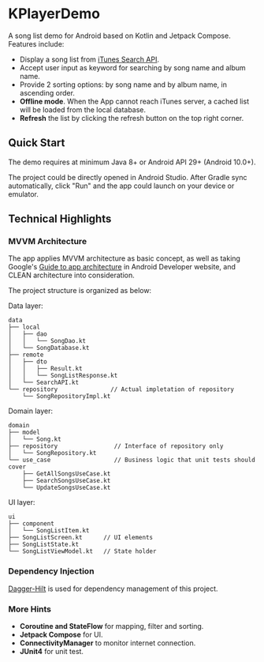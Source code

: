 # KPlayerDemo

A song list demo for Android based on Kotlin and Jetpack Compose. Features include:
- Display a song list from [iTunes Search API](https://itunes.apple.com/search?term=Talyor+Swift&limit=200&media=music).
- Accept user input as keyword for searching by song name and album name.
- Provide 2 sorting options: by song name and by album name, in ascending order.
- **Offline mode**. When the App cannot reach iTunes server, a cached list will be loaded from the local database.
- **Refresh** the list by clicking the refresh button on the top right corner.

## Quick Start
The demo requires at minimum Java 8+ or Android API 29+ (Android 10.0+).

The project could be directly opened in Android Studio. After Gradle sync automatically, click "Run" and the app could launch on your device or emulator.

## Technical Highlights
### MVVM Architecture
The app applies MVVM architecture as basic concept, as well as taking Google's [Guide to app architecture](https://developer.android.com/topic/architecture) in Android Developer website, and CLEAN architecture into consideration.

The project structure is organized as below:

Data layer:
```
data
├── local
│   ├── dao
│   │   └── SongDao.kt
│   └── SongDatabase.kt
├── remote
│   ├── dto
│   │   ├── Result.kt
│   │   └── SongListResponse.kt
│   └── SearchAPI.kt
└── repository               // Actual impletation of repository
    └── SongRepositoryImpl.kt
```
Domain layer:
```
domain
├── model
│   └── Song.kt
├── repository                // Interface of repository only
│   └── SongRepository.kt
└── use_case                  // Business logic that unit tests should cover
    ├── GetAllSongsUseCase.kt
    ├── SearchSongsUseCase.kt
    └── UpdateSongsUseCase.kt
```
UI layer:
```
ui
├── component
│   └── SongListItem.kt
├── SongListScreen.kt      // UI elements
├── SongListState.kt
└── SongListViewModel.kt   // State holder
```
### Dependency Injection
[Dagger-Hilt](https://developer.android.com/training/dependency-injection/hilt-android) is used for dependency management of this project.
### More Hints
- **Coroutine and StateFlow** for mapping, filter and sorting.
- **Jetpack Compose** for UI.
- **ConnectivityManager** to monitor internet connection.
- **JUnit4** for unit test.
